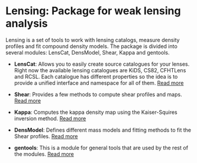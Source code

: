 # Lensing: Package for weak lensing analysis

Lensing is a set of tools to work with lensing catalogs, measure density profiles and fit compound density models. The package is divided into several modules: LensCat, DensModel, Shear, Kappa and gentools.

- **LensCat**: Allows you to easily create source catalogues for your lenses. Right now the available lensing catalogues are KiDS, CS82, CFHTLens and RCSL. Each catalogue has different properties so the idea is to provide a unified interface and namespace for all of them. [Read more](LensCat/README.md)

- **Shear**: Provides a few methods to compute shear profiles and maps. [Read more](Shear/README.md)

- **Kappa**: Computes the kappa density map using the Kaiser-Squires inversion method. [Read more](Kappa/README.md)

- **DensModel**: Defines different mass models and fitting methods to fit the Shear profiles. [Read more](DensModel/README.md)

- **gentools**: This is a module for general tools that are used by the rest of the modules. [Read more](gentools/README.md)
